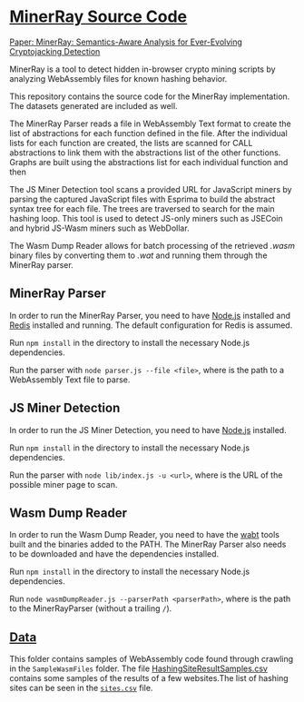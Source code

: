 # [MinerRay Source Code](https://github.com/miner-ray/miner-ray.github.io)

[Paper: MinerRay: Semantics-Aware Analysis for Ever-Evolving
Cryptojacking Detection](https://alan-romano.github.io/MinerRay_Semantics_Aware_Analysis_for_Ever_Evolving_Cryptojacking_Detection.pdf)


MinerRay is a tool to detect hidden in-browser crypto mining scripts by analyzing  WebAssembly files for known hashing behavior.

This repository contains the source code for the MinerRay implementation. The datasets generated are included as well.

The MinerRay Parser reads a file in WebAssembly Text format to create the list of abstractions for each function defined in the file. After the individual lists for each function are created, the lists are scanned for CALL abstractions to link them with the abstractions list of the other functions. Graphs are built using the abstractions list for each individual function and then

The JS Miner Detection tool scans a provided URL for JavaScript miners by parsing the captured JavaScript files with Esprima to build the abstract syntax tree for each file. The trees are traversed to search for the main hashing loop. This tool is used to detect JS-only miners such as JSECoin and hybrid JS-Wasm miners such as WebDollar.


The Wasm Dump Reader allows for batch processing of the retrieved *.wasm* binary files by converting them to *.wat* and running them through the MinerRay parser. 

## MinerRay Parser
In order to run the MinerRay Parser, you need to have [Node.js](https://nodejs.org/en/) installed and
 [Redis](https://redis.io/) installed and running. The default configuration for Redis is assumed.

Run `npm install` in the directory to install the necessary Node.js dependencies.

Run the parser with `node parser.js --file <file>`, where <file> is the path to a WebAssembly Text file to parse.

## JS Miner Detection
In order to run the JS Miner Detection, you need to have [Node.js](https://nodejs.org/en/) installed.

Run `npm install` in the directory to install the necessary Node.js dependencies.

Run the parser with `node lib/index.js -u <url>`, where <url> is the URL of the possible miner page to scan.


## Wasm Dump Reader
In order to run the Wasm Dump Reader, you need to have the [wabt](https://github.com/WebAssembly/wabt) tools built and the binaries added to the PATH. The MinerRay Parser also needs to be downloaded and have the dependencies installed. 

Run `npm install` in the directory to install the necessary Node.js dependencies.


Run `node wasmDumpReader.js --parserPath <parserPath>`, where <parserPath> is the path to the MinerRayParser (without a trailing `/`). 

## [Data](https://github.com/miner-ray/miner-ray.github.io/tree/master/Data)

This folder contains samples of WebAssembly code found through crawling in the  `SampleWasmFiles` folder. The file [HashingSiteResultSamples.csv](https://github.com/miner-ray/miner-ray.github.io/blob/master/Data/HashingSiteResultSamples.csv) contains some samples of the results of a few websites.The list of  hashing sites can be seen in the [`sites.csv`](https://github.com/miner-ray/miner-ray.github.io/blob/master/Data/sites.csv) file.


